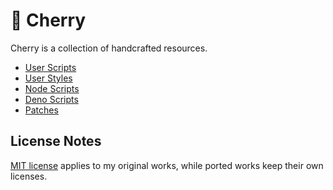 # 🍒 Cherry

Cherry is a collection of handcrafted resources.

- [User Scripts](scripts/README.md)
- [User Styles](styles/README.md)
- [Node Scripts](node/README.md)
- [Deno Scripts](deno/README.md)
- [Patches](patches/README.md)

## License Notes

[MIT license](LICENSE) applies to my original works, while ported works keep their own licenses.
